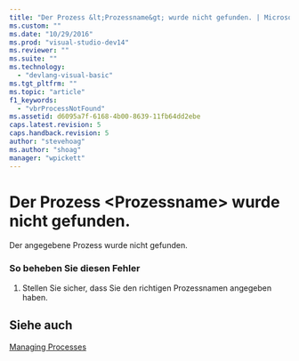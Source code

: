 ```yaml
---
title: "Der Prozess &lt;Prozessname&gt; wurde nicht gefunden. | Microsoft Docs"
ms.custom: ""
ms.date: "10/29/2016"
ms.prod: "visual-studio-dev14"
ms.reviewer: ""
ms.suite: ""
ms.technology: 
  - "devlang-visual-basic"
ms.tgt_pltfrm: ""
ms.topic: "article"
f1_keywords: 
  - "vbrProcessNotFound"
ms.assetid: d6095a7f-6168-4b00-8639-11fb64dd2ebe
caps.latest.revision: 5
caps.handback.revision: 5
author: "stevehoag"
ms.author: "shoag"
manager: "wpickett"
---
```

# Der Prozess &lt;Prozessname&gt; wurde nicht gefunden.
Der angegebene Prozess wurde nicht gefunden.  
  
### So beheben Sie diesen Fehler  
  
1.  Stellen Sie sicher, dass Sie den richtigen Prozessnamen angegeben haben.  
  
## Siehe auch  
 [Managing Processes](http://msdn.microsoft.com/de-de/ef2f9767-330b-49f3-aa33-8574c241b9d2)